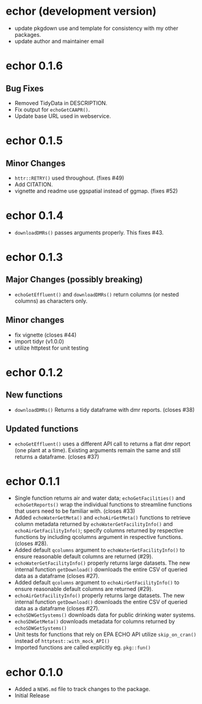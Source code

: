 # echor (development version)

* update pkgdown use and template for consistency with my other packages.
* update author and maintainer email

# echor 0.1.6

## Bug Fixes

* Removed TidyData in DESCRIPTION.
* Fix output for `echoGetCAAPR()`.
* Update base URL used in webservice.

# echor 0.1.5

## Minor Changes

* `httr::RETRY()` used throughout. (fixes #49)
* Add CITATION.
* vignette and readme use ggspatial instead of ggmap. (fixes #52)

# echor 0.1.4

* `downloadDMRs()` passes arguments properly. This fixes #43.


# echor 0.1.3

## Major Changes (possibly breaking)

* `echoGetEffluent()` and `downloadDMRs()` return columns (or nested columns) as characters only.

## Minor changes

* fix vignette (closes #44)
* import tidyr (v1.0.0)
* utilize httptest for unit testing

# echor 0.1.2

## New functions

* `downloadDMRs()` Returns a tidy dataframe with dmr reports. (closes #38)

## Updated functions

* `echoGetEffluent()` uses a different API call to returns a flat dmr report (one plant at a time). Existing arguments remain the same and still returns a dataframe. (closes #37)

# echor 0.1.1

* Single function returns air and water data; `echoGetFacilities()` and `echoGetReports()` wrap the individual functions to streamline functions that users need to be familiar with. (closes #33)
* Added `echoWaterGetMeta()` and `echoAirGetMeta()` functions to retrieve column metadata returned by `echoWaterGetFacilityInfo()` and `echoAirGetFacilityInfo()`; specify columns returned by respective functions by including qcolumns argument in respective functions.   (closes #28).
* Added default `qcolumns` argument to `echoWaterGetFacilityInfo()` to ensure reasonable default columns are returned (#29).
* `echoWaterGetFacilityInfo()` properly returns large datasets. The new internal function `getDownload()` downloads the entire CSV of queried data as a dataframe (closes #27).
* Added default `qcolumns` argument to `echoAirGetFacilityInfo()` to ensure reasonable default columns are returned (#29).
* `echoAirGetFacilityInfo()`  properly returns large datasets. The new internal function `getDownload()` downloads the entire CSV of queried data as a dataframe (closes #27).
* `echoSDWGetSystems()` downloads data for public drinking water systems.
* `echoSDWGetMeta()` downloads metadata for columns returned by `echoSDWGetSystems()`
* Unit tests for functions that rely on EPA ECHO API utilize `skip_on_cran()` instead of `httptest::with_mock_API()`
* Imported functions are called explicitly eg. `pkg::fun()`

# echor 0.1.0

* Added a `NEWS.md` file to track changes to the package.
* Initial Release
